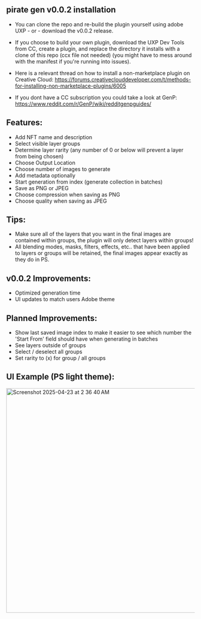 ## pirate gen v0.0.2 installation

- You can clone the repo and re-build the plugin yourself using adobe UXP - or - download the v0.0.2 release.

- If you choose to build your own plugin, download the UXP Dev Tools from CC, create a plugin, and replace the directory it installs with a clone of this repo (ccx file not needed) (you might have to mess around with the manifest if you're running into issues).

- Here is a relevant thread on how to install a non-marketplace plugin on Creative Cloud: https://forums.creativeclouddeveloper.com/t/methods-for-installing-non-marketplace-plugins/6005

- If you dont have a CC subscription you could take a look at GenP: https://www.reddit.com/r/GenP/wiki/redditgenpguides/


## Features:

- Add NFT name and description
- Select visible layer groups
- Determine layer rarity (any number of 0 or below will prevent a layer from being chosen)
- Choose Output Location
- Choose number of images to generate
- Add metadata optionally
- Start generation from index (generate collection in batches)
- Save as PNG or JPEG
- Choose compression when saving as PNG
- Choose quality when saving as JPEG

## Tips:

- Make sure all of the layers that you want in the final images are contained within groups, the plugin will only detect layers within groups!
- All blending modes, masks, filters, effects, etc.. that have been applied to layers or groups will be retained, the final images appear exactly as they do in PS.

## v0.0.2 Improvements:

- Optimized generation time
- UI updates to match users Adobe theme

## Planned Improvements:

- Show last saved image index to make it easier to see which number the 'Start From' field should have when generating in batches
- See layers outside of groups
- Select / deselect all groups
- Set rarity to (x) for group / all groups


## UI Example (PS light theme):

<img width="599" alt="Screenshot 2025-04-23 at 2 36 40 AM" src="https://github.com/user-attachments/assets/5d923e87-1d5b-4faa-8024-7a7966052a58" />


